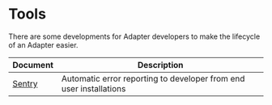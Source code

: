# Tools

There are some developments for Adapter developers to make the lifecycle of an Adapter easier.

| **Document**                          | **Description**
|---------------------------------------|-----------------
| [Sentry](sentry.md)    | Automatic error reporting to developer from end user installations
